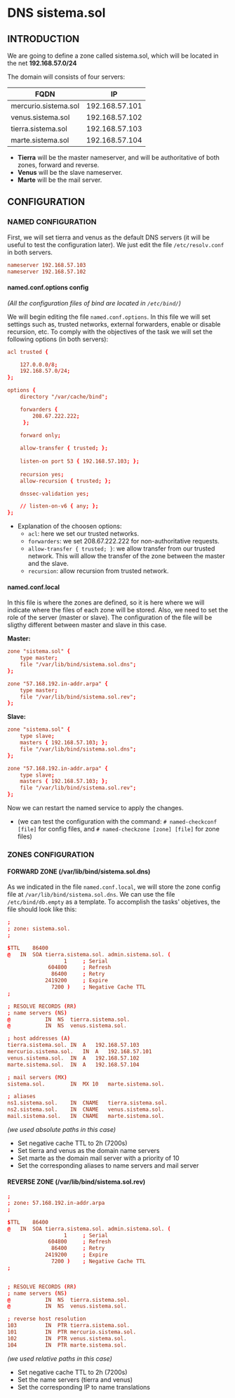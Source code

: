 # DNS sistema.sol # 

## INTRODUCTION ##

We are going to define a zone called sistema.sol, which will be located in the net **192.168.57.0/24**

The domain will consists of four servers:

|        FQDN          |       IP       |
|----------------------|----------------|
| mercurio.sistema.sol | 192.168.57.101 |
| venus.sistema.sol    | 192.168.57.102 |
| tierra.sistema.sol   | 192.168.57.103 |
| marte.sistema.sol    | 192.168.57.104 |

- **Tierra** will be the master nameserver, and will be authoritative of both zones, forward and reverse.
- **Venus** will be the slave nameserver.
- **Marte** will be the mail server.

## CONFIGURATION ## 

### NAMED CONFIGURATION ###

First, we will set tierra and venus as the default DNS servers (it will be useful to test the configuration later). 
We just edit the file `/etc/resolv.conf` in both servers.

```conf
nameserver 192.168.57.103
nameserver 192.168.57.102
```

#### named.conf.options config ####

*(All the configuration files of bind are located in `/etc/bind/`)* 

We will begin editing the file `named.conf.options`. In this file we will set settings such as, trusted networks, external forwarders, enable or disable recursion, etc.
To comply with the objectives of the task we will set the following options (in both servers):

```conf
acl trusted {

	127.0.0.0/8;
	192.168.57.0/24;
};

options {
	directory "/var/cache/bind";

	forwarders {
	 	208.67.222.222;
	 };
	
	forward only;

	allow-transfer { trusted; };
	
	listen-on port 53 { 192.168.57.103; };
	
	recursion yes;
	allow-recursion { trusted; };

	dnssec-validation yes;

	// listen-on-v6 { any; };
};
```

- Explanation of the choosen options:
    - `acl`: here we set our trusted networks.
    - `forwarders`: we set 208.67.222.222 for non-authoritative requests.
    - `allow-transfer { trusted; }`: we allow transfer from our trusted network. This will allow the transfer of the zone between the master and the slave.
    - `recursion`: allow recursion from trusted network.

#### named.conf.local ####

In this file is where the zones are defined, so it is here where we will indicate where the files of each zone will be stored. Also, we need to set the role of the server (master or slave). The configuration of the file will be sligthy different between master and slave in this case.

**Master:**

```conf
zone "sistema.sol" {
	type master;
	file "/var/lib/bind/sistema.sol.dns";
};

zone "57.168.192.in-addr.arpa" {
	type master;
	file "/var/lib/bind/sistema.sol.rev";
};
```

**Slave:**

```conf
zone "sistema.sol" {
	type slave;
	masters { 192.168.57.103; };
	file "/var/lib/bind/sistema.sol.dns";
};

zone "57.168.192.in-addr.arpa" {
	type slave;
	masters { 192.168.57.103; };
	file "/var/lib/bind/sistema.sol.rev";
};
```

Now we can restart the named service to apply the changes.

* (we can test the configuration with the command: `# named-checkconf [file]` for config files, and `# named-checkzone [zone] [file]` for zone files)

### ZONES CONFIGURATION ###

#### FORWARD ZONE (/var/lib/bind/sistema.sol.dns) ####

As we indicated in the file `named.conf.local`, we will store the zone config file at `/var/lib/bind/sistema.sol.dns`. We can use the file `/etc/bind/db.empty` as a template. To accomplish the tasks' objetives, the file should look like this: 

```conf
;
; zone: sistema.sol.
;

$TTL	86400
@	IN	SOA	tierra.sistema.sol. admin.sistema.sol. (
			      1		; Serial
			 604800		; Refresh
			  86400		; Retry
			2419200		; Expire
			  7200 )	; Negative Cache TTL
;

; RESOLVE RECORDS (RR)
; name servers (NS)
@			IN	NS	tierra.sistema.sol.
@			IN	NS	venus.sistema.sol.

; host addresses (A)
tierra.sistema.sol.	IN	A	192.168.57.103
mercurio.sistema.sol.	IN	A	192.168.57.101
venus.sistema.sol.	IN	A	192.168.57.102
marte.sistema.sol.	IN	A	192.168.57.104

; mail servers (MX)
sistema.sol.		IN	MX 10	marte.sistema.sol.

; aliases
ns1.sistema.sol.	IN	CNAME	tierra.sistema.sol.
ns2.sistema.sol.	IN	CNAME	venus.sistema.sol.
mail.sistema.sol.	IN	CNAME	marte.sistema.sol.
```
*(we used absolute paths in this case)*

- Set negative cache TTL to 2h (7200s)
- Set tierra and venus as the domain name servers
- Set marte as the domain mail server with a priority of 10
- Set the corresponding aliases to name servers and mail server

#### REVERSE ZONE (/var/lib/bind/sistema.sol.rev) ####

```conf
;
; zone: 57.168.192.in-addr.arpa
;

$TTL	86400
@	IN	SOA	tierra.sistema.sol. admin.sistema.sol. (
			      1		; Serial
			 604800		; Refresh
			  86400		; Retry
			2419200		; Expire
			  7200 )	; Negative Cache TTL
;


; RESOLVE RECORDS (RR)
; name servers (NS)
@			IN	NS	tierra.sistema.sol.
@			IN	NS	venus.sistema.sol.

; reverse host resolution
103			IN	PTR	tierra.sistema.sol.
101			IN	PTR	mercurio.sistema.sol.
102			IN	PTR	venus.sistema.sol.
104			IN	PTR	marte.sistema.sol.
```
*(we used relative paths in this case)*

- Set negative cache TTL to 2h (7200s)
- Set the name servers (tierra and venus)
- Set the corresponding IP to name translations
